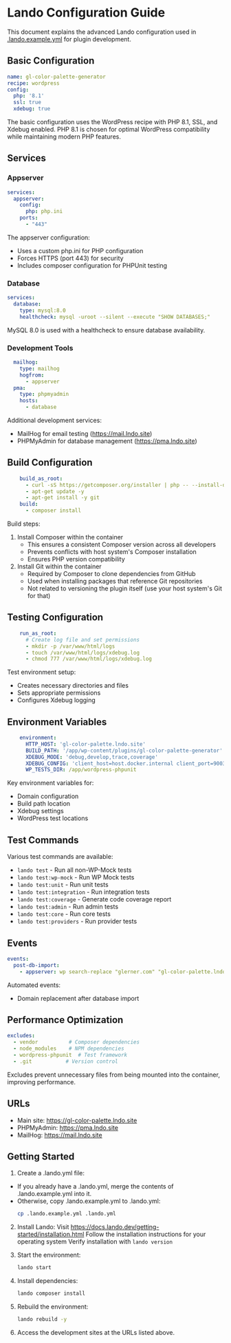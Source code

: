 # Lando Configuration Guide

This document explains the advanced Lando configuration used in [.lando.example.yml](../.lando.example.yml) for plugin development.

## Basic Configuration

```yaml
name: gl-color-palette-generator
recipe: wordpress
config:
  php: '8.1'
  ssl: true
  xdebug: true
```

The basic configuration uses the WordPress recipe with PHP 8.1, SSL, and Xdebug enabled. PHP 8.1 is chosen for optimal WordPress compatibility while maintaining modern PHP features.

## Services

### Appserver
```yaml
services:
  appserver:
	config:
	  php: php.ini
	ports:
	  - "443"
```
The appserver configuration:

- Uses a custom php.ini for PHP configuration
- Forces HTTPS (port 443) for security
- Includes composer configuration for PHPUnit testing

### Database
```yaml
services:
  database:
	type: mysql:8.0
	healthcheck: mysql -uroot --silent --execute "SHOW DATABASES;"
```

MySQL 8.0 is used with a healthcheck to ensure database availability.

### Development Tools

```yaml
  mailhog:
	type: mailhog
	hogfrom:
	  - appserver
  pma:
	type: phpmyadmin
	hosts:
	  - database
```

Additional development services:
- MailHog for email testing (https://mail.lndo.site)
- PHPMyAdmin for database management (https://pma.lndo.site)

## Build Configuration

```yaml
	build_as_root:
	  - curl -sS https://getcomposer.org/installer | php -- --install-dir=/usr/local/bin --filename=composer
	  - apt-get update -y
	  - apt-get install -y git
	build:
	  - composer install
```

Build steps:
1. Install Composer within the container
   - This ensures a consistent Composer version across all developers
   - Prevents conflicts with host system's Composer installation
   - Ensures PHP version compatibility
2. Install Git within the container
   - Required by Composer to clone dependencies from GitHub
   - Used when installing packages that reference Git repositories
   - Not related to versioning the plugin itself (use your host system's Git for that)

## Testing Configuration
```yaml
	run_as_root:
	  # Create log file and set permissions
	  - mkdir -p /var/www/html/logs
	  - touch /var/www/html/logs/xdebug.log
	  - chmod 777 /var/www/html/logs/xdebug.log
```

Test environment setup:
- Creates necessary directories and files
- Sets appropriate permissions
- Configures Xdebug logging

## Environment Variables

```yaml
	environment:
	  HTTP_HOST: 'gl-color-palette.lndo.site'
	  BUILD_PATH: '/app/wp-content/plugins/gl-color-palette-generator'
	  XDEBUG_MODE: 'debug,develop,trace,coverage'
	  XDEBUG_CONFIG: 'client_host=host.docker.internal client_port=9003 log=/var/www/html/logs/xdebug.log'
	  WP_TESTS_DIR: /app/wordpress-phpunit
```

Key environment variables for:
- Domain configuration
- Build path location
- Xdebug settings
- WordPress test locations

## Test Commands

Various test commands are available:

- `lando test` - Run all non-WP-Mock tests
- `lando test:wp-mock` - Run WP Mock tests
- `lando test:unit` - Run unit tests
- `lando test:integration` - Run integration tests
- `lando test:coverage` - Generate code coverage report
- `lando test:admin` - Run admin tests
- `lando test:core` - Run core tests
- `lando test:providers` - Run provider tests

## Events
```yaml
events:
  post-db-import:
	- appserver: wp search-replace "glerner.com" "gl-color-palette.lndo.site"
```

Automated events:
- Domain replacement after database import

## Performance Optimization
```yaml
excludes:
  - vendor          # Composer dependencies
  - node_modules    # NPM dependencies
  - wordpress-phpunit  # Test framework
  - .git           # Version control
```

Excludes prevent unnecessary files from being mounted into the container, improving performance.

## URLs

- Main site: https://gl-color-palette.lndo.site
- PHPMyAdmin: https://pma.lndo.site
- MailHog: https://mail.lndo.site

## Getting Started

1. Create a .lando.yml file:

- If you already have a .lando.yml, merge the contents of .lando.example.yml into it.
- Otherwise, copy .lando.example.yml to .lando.yml:
   ```bash
   cp .lando.example.yml .lando.yml
   ```

2. Install Lando:
   Visit https://docs.lando.dev/getting-started/installation.html
   Follow the installation instructions for your operating system
   Verify installation with `lando version`

3. Start the environment:
   ```bash
   lando start
   ```

4. Install dependencies:
   ```bash
   lando composer install
   ```

5. Rebuild the environment:
   ```bash
   lando rebuild -y
   ```

6. Access the development sites at the URLs listed above.
